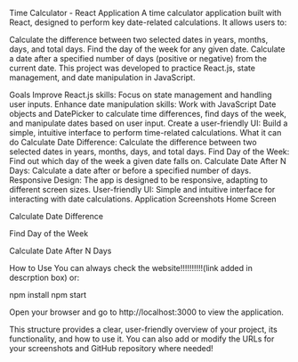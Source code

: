Time Calculator - React Application
A time calculator application built with React, designed to perform key date-related calculations. It allows users to:

Calculate the difference between two selected dates in years, months, days, and total days.
Find the day of the week for any given date.
Calculate a date after a specified number of days (positive or negative) from the current date.
This project was developed to practice React.js, state management, and date manipulation in JavaScript.

Goals
Improve React.js skills: Focus on state management and handling user inputs.
Enhance date manipulation skills: Work with JavaScript Date objects and DatePicker to calculate time differences, find days of the week, and manipulate dates based on user input.
Create a user-friendly UI: Build a simple, intuitive interface to perform time-related calculations.
What it can do
Calculate Date Difference: Calculate the difference between two selected dates in years, months, days, and total days.
Find Day of the Week: Find out which day of the week a given date falls on.
Calculate Date After N Days: Calculate a date after or before a specified number of days.
Responsive Design: The app is designed to be responsive, adapting to different screen sizes.
User-friendly UI: Simple and intuitive interface for interacting with date calculations.
Application Screenshots
Home Screen

Calculate Date Difference

Find Day of the Week

Calculate Date After N Days

How to Use
You can always check the website!!!!!!!!!!(link added in descrption box)
or:

npm install
npm start

Open your browser and go to http://localhost:3000 to view the application.

This structure provides a clear, user-friendly overview of your project, its functionality, and how to use it. You can also add or modify the URLs for your screenshots and GitHub repository where needed!
